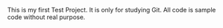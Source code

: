 This is my first Test Project. It is only for studying Git. All code is sample code without real purpose.
